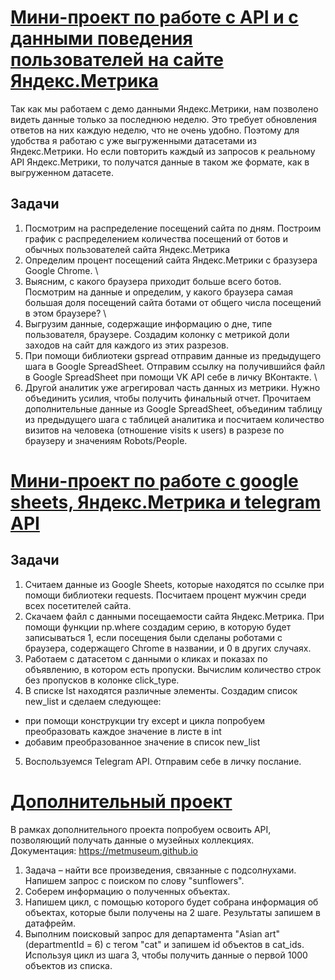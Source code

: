 # [Мини-проект по работе с API и с данными поведения пользователей на сайте Яндекс.Метрика](https://github.com/belladzhu/python_projects/blob/main/api/mini-project.ipynb)
Так как мы работаем с демо данными Яндекс.Метрики, нам позволено видеть данные только за последнюю неделю. Это требует обновления ответов на них каждую неделю, что не очень удобно. Поэтому для удобства я работаю с уже выгруженными датасетами из Яндекс.Метрики. Но если повторить каждый из запросов к реальному API Яндекс.Метрики, то получатся данные в таком же формате, как в выгруженном датасете.
## Задачи
1. Посмотрим на распределение посещений сайта по дням. Построим график с распределением количества посещений от ботов и обычных пользователей сайта Яндекс.Метрика 
2. Определим процент посещений сайта Яндекс.Метрики с бразузера Google Chrome. \
3. Выясним, с какого браузера приходит больше всего ботов. Посмотрим на данные и определим, у какого браузера самая большая доля посещений сайта ботами от общего числа посещений в этом браузере? \
4. Выгрузим данные, содержащие информацию о дне, типе пользователя, браузере. Создадим колонку с метрикой доли заходов на сайт для каждого из этих разрезов.
5. При помощи библиотеки gspread отправим данные из предыдущего шага в Google SpreadSheet. Отправим ссылку на получившийся файл в Google SpreadSheet при помощи VK API себе в личку ВКонтакте. \
6. Другой аналитик уже агрегировал часть данных из метрики. Нужно объединить усилия, чтобы получить финальный отчет. Прочитаем дополнительные данные из Google SpreadSheet, объединим таблицу из предыдущего шага с таблицей аналитика и посчитаем количество визитов на человека (отношение visits к users) в разрезе по браузеру и значениям Robots/People.

# [Мини-проект по работе с google sheets, Яндекс.Метрика и telegram API](https://github.com/belladzhu/python_projects/blob/main/api/google-sheets.ipynb)
## Задачи
1. Считаем данные из Google Sheets, которые находятся по ссылке при помощи библиотеки requests. Посчитаем процент мужчин среди всех посетителей сайта.
2. Скачаем файл с данными посещаемости сайта Яндекс.Метрика. При помощи функции np.where создадим серию, в которую будет записываться 1, если посещения были сделаны роботами с браузера, содержащего Chrome в названии, и 0 в других случаях.
3. Работаем с датасетом с данными о кликах и показах по объявлению, в котором есть пропуски. Вычислим количество строк без пропусков в колонке click_type.
4. В списке lst находятся различные элементы. Создадим список new_list и сделаем следующее:
* при помощи конструкции try except и цикла попробуем преобразовать каждое значение в листе в int
* добавим преобразованное значение в список new_list
5. Воспользуемся Telegram API. Отправим себе в личку послание.

# [Дополнительный проект](https://github.com/belladzhu/python_projects/blob/main/api/extra_proj.ipynb)
В рамках дополнительного проекта попробуем освоить API, позволяющий получать данные о музейных коллекциях. \
Документация: https://metmuseum.github.io
1. Задача – найти все произведения, связанные с подсолнухами. Напишем запрос с поиском по слову "sunflowers".
2. Соберем информацию о полученных объектах.
3. Напишем цикл, с помощью которого будет собрана информация об объектах, которые были получены на 2 шаге. Результаты запишем в датафрейм.
4. Выполним поисковый запрос для департамента "Asian art" (departmentId = 6) с тегом "cat" и запишем id объектов в cat_ids. Используя цикл из шага 3, чтобы получить данные о первой 1000 объектов из списка.
